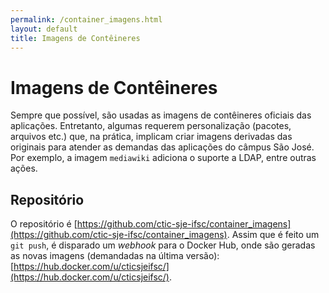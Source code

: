 ```yaml
---
permalink: /container_imagens.html
layout: default
title: Imagens de Contêineres
---
```


# Imagens de Contêineres

Sempre que possível, são usadas as imagens de contêineres oficiais das aplicações. Entretanto, algumas requerem personalização (pacotes, arquivos etc.) que, na prática, implicam criar imagens derivadas das originais para atender as demandas das aplicações do câmpus São José. Por exemplo, a imagem `mediawiki` adiciona o suporte a LDAP, entre outras ações.

## Repositório

O repositório é [https://github.com/ctic-sje-ifsc/container_imagens](https://github.com/ctic-sje-ifsc/container_imagens). Assim que é feito um `git push`, é disparado um _webhook_ para o Docker Hub, onde são geradas as novas imagens (demandadas na última versão): [https://hub.docker.com/u/cticsjeifsc/](https://hub.docker.com/u/cticsjeifsc/).
